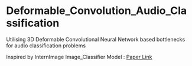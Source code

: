 # Deformable_Convolution_Audio_Classification
Utilising 3D Deformable Convolutional Neural Network based bottlenecks for audio classification problems

Inspired by InternImage Image_Classifier Model : [Paper Link](https://arxiv.org/pdf/2211.05778.pdf)

